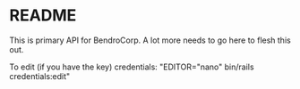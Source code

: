 # README
This is primary API for BendroCorp. A lot more needs to go here to flesh this out.

To edit (if you have the key) credentials: "EDITOR="nano" bin/rails credentials:edit"
